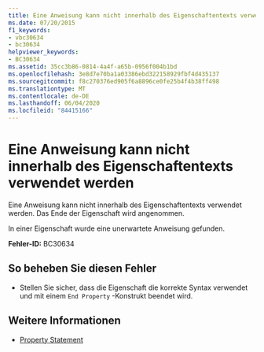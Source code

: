 ```yaml
---
title: Eine Anweisung kann nicht innerhalb des Eigenschaftentexts verwendet werden
ms.date: 07/20/2015
f1_keywords:
- vbc30634
- bc30634
helpviewer_keywords:
- BC30634
ms.assetid: 35cc3b86-0814-4a4f-a65b-0956f004b1bd
ms.openlocfilehash: 3e8d7e70ba1a03386ebd322158929fbf4d435137
ms.sourcegitcommit: f8c270376ed905f6a8896ce0fe25b4f4b38ff498
ms.translationtype: MT
ms.contentlocale: de-DE
ms.lasthandoff: 06/04/2020
ms.locfileid: "84415166"
---
```

# <a name="statement-cannot-appear-within-a-property-body"></a>Eine Anweisung kann nicht innerhalb des Eigenschaftentexts verwendet werden
Eine Anweisung kann nicht innerhalb des Eigenschaftentexts verwendet werden. Das Ende der Eigenschaft wird angenommen.  
  
 In einer Eigenschaft wurde eine unerwartete Anweisung gefunden.  
  
 **Fehler-ID:** BC30634  
  
## <a name="to-correct-this-error"></a>So beheben Sie diesen Fehler  
  
- Stellen Sie sicher, dass die Eigenschaft die korrekte Syntax verwendet und mit einem `End Property` -Konstrukt beendet wird.  
  
## <a name="see-also"></a>Weitere Informationen

- [Property Statement](../language-reference/statements/property-statement.md)
